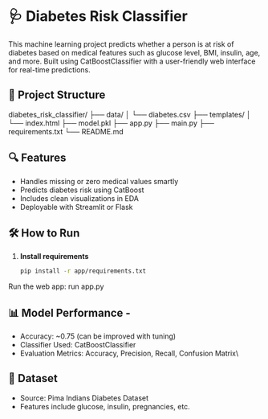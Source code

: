 # 🩺 Diabetes Risk Classifier

This machine learning project predicts whether a person is at risk of diabetes based on medical features such as glucose level, BMI, insulin, age, and more. Built using CatBoostClassifier with a user-friendly web interface for real-time predictions.

## 📂 Project Structure
diabetes_risk_classifier/
├── data/
│   └── diabetes.csv
├── templates/
│   └── index.html
├── model.pkl
├── app.py
├── main.py
├── requirements.txt
└── README.md

## 🔍 Features
- Handles missing or zero medical values smartly
- Predicts diabetes risk using CatBoost
- Includes clean visualizations in EDA
- Deployable with Streamlit or Flask

## 🛠️ How to Run

1. **Install requirements**  
   ```bash
   pip install -r app/requirements.txt

Run the web app:
    run app.py

## 📊 Model Performance - 
- Accuracy: ~0.75 (can be improved with tuning)
- Classifier Used: CatBoostClassifier
- Evaluation Metrics: Accuracy, Precision, Recall, Confusion Matrix\

## 🧪 Dataset
- Source: Pima Indians Diabetes Dataset
- Features include glucose, insulin, pregnancies, etc.



